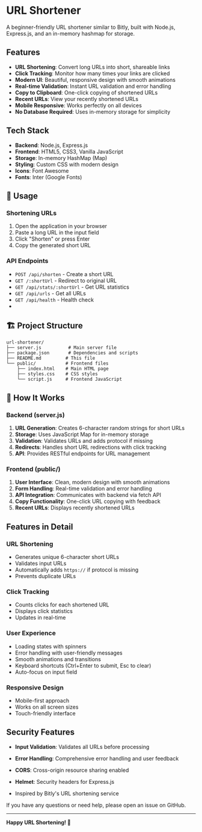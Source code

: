 # URL Shortener

A beginner-friendly URL shortener similar to Bitly, built with Node.js, Express.js, and an in-memory hashmap for storage.

## Features

- **URL Shortening**: Convert long URLs into short, shareable links
- **Click Tracking**: Monitor how many times your links are clicked
- **Modern UI**: Beautiful, responsive design with smooth animations
- **Real-time Validation**: Instant URL validation and error handling
- **Copy to Clipboard**: One-click copying of shortened URLs
- **Recent URLs**: View your recently shortened URLs
- **Mobile Responsive**: Works perfectly on all devices
- **No Database Required**: Uses in-memory storage for simplicity

## Tech Stack

- **Backend**: Node.js, Express.js
- **Frontend**: HTML5, CSS3, Vanilla JavaScript
- **Storage**: In-memory HashMap (Map)
- **Styling**: Custom CSS with modern design
- **Icons**: Font Awesome
- **Fonts**: Inter (Google Fonts)

## 🎯 Usage

### Shortening URLs

1. Open the application in your browser
2. Paste a long URL in the input field
3. Click "Shorten" or press Enter
4. Copy the generated short URL

### API Endpoints

- `POST /api/shorten` - Create a short URL
- `GET /:shortUrl` - Redirect to original URL
- `GET /api/stats/:shortUrl` - Get URL statistics
- `GET /api/urls` - Get all URLs
- `GET /api/health` - Health check
- 

## 🏗️ Project Structure

```
url-shortener/
├── server.js          # Main server file
├── package.json       # Dependencies and scripts
├── README.md         # This file
└── public/           # Frontend files
    ├── index.html    # Main HTML page
    ├── styles.css    # CSS styles
    └── script.js     # Frontend JavaScript
```

## 🔧 How It Works

### Backend (server.js)

1. **URL Generation**: Creates 6-character random strings for short URLs
2. **Storage**: Uses JavaScript Map for in-memory storage
3. **Validation**: Validates URLs and adds protocol if missing
4. **Redirects**: Handles short URL redirections with click tracking
5. **API**: Provides RESTful endpoints for URL management

### Frontend (public/)

1. **User Interface**: Clean, modern design with smooth animations
2. **Form Handling**: Real-time validation and error handling
3. **API Integration**: Communicates with backend via fetch API
4. **Copy Functionality**: One-click URL copying with feedback
5. **Recent URLs**: Displays recently shortened URLs

##  Features in Detail

### URL Shortening
- Generates unique 6-character short URLs
- Validates input URLs
- Automatically adds `https://` if protocol is missing
- Prevents duplicate URLs

### Click Tracking
- Counts clicks for each shortened URL
- Displays click statistics
- Updates in real-time

### User Experience
- Loading states with spinners
- Error handling with user-friendly messages
- Smooth animations and transitions
- Keyboard shortcuts (Ctrl+Enter to submit, Esc to clear)
- Auto-focus on input field

### Responsive Design
- Mobile-first approach
- Works on all screen sizes
- Touch-friendly interface

##  Security Features

- **Input Validation**: Validates all URLs before processing
- **Error Handling**: Comprehensive error handling and user feedback
- **CORS**: Cross-origin resource sharing enabled
- **Helmet**: Security headers for Express.js



- Inspired by Bitly's URL shortening service



If you have any questions or need help, please open an issue on GitHub.

---

**Happy URL Shortening! 🎉**
